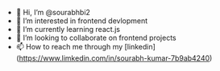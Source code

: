 - 👋 Hi, I’m @sourabhbi2
- 👀 I’m interested in frontend devlopment
- 🌱 I’m currently learning react.js
- 💞️ I’m looking to collaborate on frontend projects
- 📫 How to reach me through my [linkedin] (https://www.limkedin.com/in/sourabh-kumar-7b9ab4240)

<!---
sourabhbi2/sourabhbi2 is a ✨ special ✨ repository because its `README.md` (this file) appears on your GitHub profile.
You can click the Preview link to take a look at your changes.
--->
